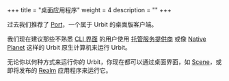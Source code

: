 <!-- +++ 
title = "Desktop app"
weight = 4
description = ""
+++ -->

+++
title = "桌面应用程序"
weight = 4
description = ""
+++

<!-- In the past we recommended [Port](https://github.com/urbit/port/releases), a desktop Urbit client. -->

过去我们推荐了 [Port](https://github.com/urbit/port/releases)，一个属于 Urbit 的桌面版客户端。

<!-- We now recommend that users that are not comfortable with the [CLI interface](/getting-started/cli) run Urbit with a [hosting service](/getting-started/hosted) or an Urbit-native computer like [Native Planet](https://www.nativeplanet.io/). -->

我们现在建议那些不熟悉 [CLI 界面](/getting-started/cli) 的用户使用 [托管服务提供商](/getting-started/hosted) 或像 [Native Planet](https://www.nativeplanet.io/) 这样的 Urbit 原生计算机来运行 Urbit。

<!-- Whichever way you run your urbit, you can also now use it with a desktop interface such as [Scene](https://tirrel.io/scene/index.html), or the soon-to-be released [Realm](https://www.holium.com/) application. -->

无论你以何种方式来运行你的 Urbit，你现在都可以通过桌面界面，如 [Scene](https://tirrel.io/scene/index.html)，或即将发布的 [Realm](https://www.holium.com/) 应用程序来运行它。
